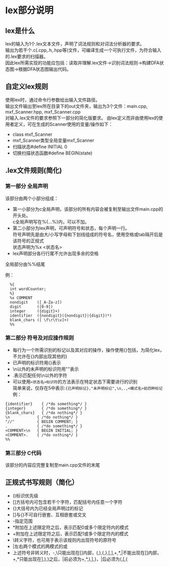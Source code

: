 # lex部分说明  
  
## lex是什么
lex的输入为1个.lex文本文件，声明了词法规则和对词法分析器的要求。  
输出为若干个.c(.cpp,.h,.hpp等)文件，可编译生成一个可执行文件，为符合输入的.lex要求的扫描器。  
因此lex所需实现的功能应包括：读取并理解.lex文件->识别词法规则->构建DFA状态图->根据DFA状态图输出代码。  
  
## 自定义lex规则
使用lex时，通过命令行参数给出输入文件路径。  
输出文件输出至lex所在目录下的out文件夹，输出为3个文件：main.cpp, mxf_Scanner.hpp, mxf_Scanner.cpp  
对输入.lex文件的要求参照下一部分的简化版要求。
由lex定义而非由使用lex的使用者定义，可在生成的Scanner使用的变量/操作如下：  
* class mxf_Scanner
* mxf_Scanner类型全局变量mxf_Scanner
* 扫描状态#define INITIAL 0
* 切换扫描状态函数#define BEGIN(state)
  
## .lex文件规则(简化)
### 第一部分 全局声明
该部分由两个小部分组成：  
* 第一小部分为c全局声明，该部分的所有内容会被复制至输出文件main.cpp的开头处。  
c全局声明写在%{...%}内，可以不加。  
* 第二小部分为lex声明，可声明符号和状态，每个声明一行。  
符号声明先是由大/小写字母和下划线组成的符号名，使用空格或tab隔开后是该符号的正规式  
状态声明为%x <状态名>
* lex声明部分各行行尾不允许出现多余的空格

全局部分由%%结尾

例：  
```
  %{
  int wordCounter;
  %}
  %x COMMENT
  nondigit    ([_A-Za-z])
  digit       ([0-9])
  integer     ({digit}+)
  identifier  ({nondigit}({nondigit}|{digit})*)
  blank_chars ([ \f\r\t\v]+)
  %%
```
### 第二部分 符号及对应操作规则
* 每行为一个所需识别的标记以及其对应的操作，操作使用{}包括，为简化lex，不允许在{}内部出现其他的}  
* 已声明的标识符用{}表示  
* \n以外的未声明的标识符用""表示  
* .表示匹配任何\n以外的字符  
* 可以使用```<状态名>标识符```的方法表示在特定状态下需要进行的识别  
简单来说，仅存在5中表示:```{已声明标记},"未声明标记",\n,.,<模式名>前四种标记```  
例：  
```
{identifier}    { /*do something*/ }
{integer}       { /*do something*/ }
{blank_chars}   { /*do nothing*/ }
\n            { /*do nothing*/ }
"//"          { BEGIN COMMENT; }
.             { /*do something*/ }
<COMMENT>\n   { BEGIN INITIAL; }
<COMMENT>.    { /*do nothing*/ }
%% 
```
### 第三部分 C代码
该部分的内容应完整复制至main.cpp文件的末尾  
  
## 正规式书写规则（简化）
* ()标识优先级
* \[]方括号内可包含若干个字符，匹配括号内任意一个字符
* {}大括号内为已经全局声明过的标记
* \[]与{}不可自行嵌套、互相嵌套或交叉
* -指定范围
* \*附加在上述限定符之后，表示匹配0或多个限定符内的模式
* +附加在上述限定符之后，表示匹配1或多个限定符内的模式
* \\转义字符，也可用于表示该规则内出现符号的原符号
* |左右两个模式的两模式的或
* 上述符号非转义时，-,\\只能出现在\[]内部，(,),{,},\[,],+,\*,|不能出现在\[]内部，+,\*只能出现在],),}之后，|前必须为+,\*,),],}，|后必须为(,\[,{
